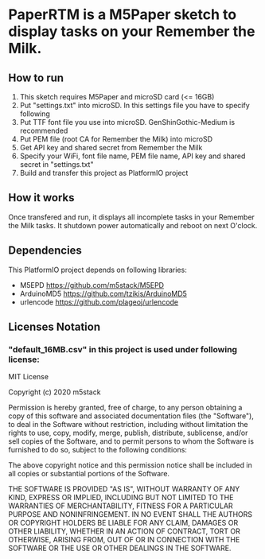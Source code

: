 # PaperRTM is a M5Paper sketch to display tasks on your Remember the Milk.

## How to run
1. This sketch requires M5Paper and microSD card (<= 16GB)
2. Put "settings.txt" into microSD. In this settings file you have to specify following
3. Put TTF font file you use into microSD. GenShinGothic-Medium is recommended
4. Put PEM file (root CA for Remember the Milk) into microSD
5. Get API key and shared secret from Remember the Milk
6. Specify your WiFi, font file name, PEM file name, API key and shared secret in "settings.txt"
7. Build and transfer this project as PlatformIO project

## How it works
Once transfered and run, it displays all incomplete tasks in your Remember the Milk tasks. It shutdown power automatically and reboot on next O'clock.

## Dependencies
This PlatformIO project depends on following libraries:
- M5EPD https://github.com/m5stack/M5EPD
- ArduinoMD5 https://github.com/tzikis/ArduinoMD5
- urlencode https://github.com/plageoj/urlencode

## Licenses Notation
### "default_16MB.csv" in this project is used under following license:
MIT License

Copyright (c) 2020 m5stack

Permission is hereby granted, free of charge, to any person obtaining a copy
of this software and associated documentation files (the "Software"), to deal
in the Software without restriction, including without limitation the rights
to use, copy, modify, merge, publish, distribute, sublicense, and/or sell
copies of the Software, and to permit persons to whom the Software is
furnished to do so, subject to the following conditions:

The above copyright notice and this permission notice shall be included in all
copies or substantial portions of the Software.

THE SOFTWARE IS PROVIDED "AS IS", WITHOUT WARRANTY OF ANY KIND, EXPRESS OR
IMPLIED, INCLUDING BUT NOT LIMITED TO THE WARRANTIES OF MERCHANTABILITY,
FITNESS FOR A PARTICULAR PURPOSE AND NONINFRINGEMENT. IN NO EVENT SHALL THE
AUTHORS OR COPYRIGHT HOLDERS BE LIABLE FOR ANY CLAIM, DAMAGES OR OTHER
LIABILITY, WHETHER IN AN ACTION OF CONTRACT, TORT OR OTHERWISE, ARISING FROM,
OUT OF OR IN CONNECTION WITH THE SOFTWARE OR THE USE OR OTHER DEALINGS IN THE
SOFTWARE.
